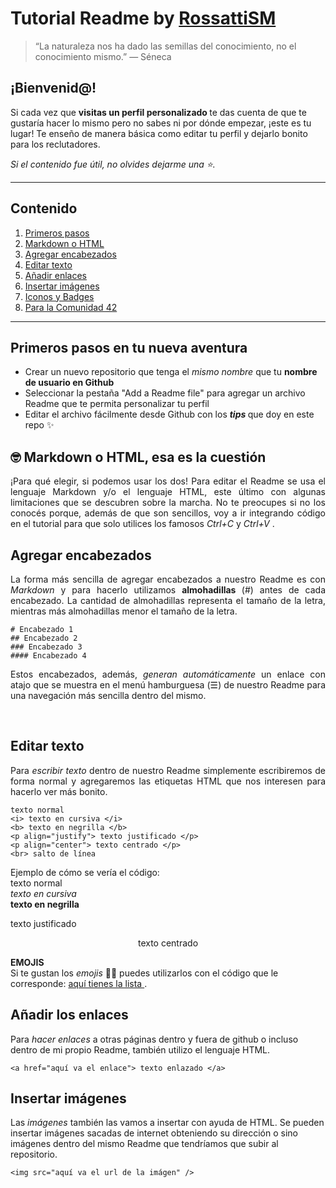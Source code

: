 # Tutorial Readme by <a href="https://github.com/RossattiSM"> RossattiSM </a>

> “La naturaleza nos ha dado las semillas del conocimiento, no el conocimiento mismo.” ― Séneca

## ¡Bienvenid@!

Si cada vez que <b> visitas un perfil personalizado </b> te das cuenta de que te gustaría hacer lo mismo pero no sabes ni por dónde empezar, ¡este es tu lugar! 
Te enseño de manera básica como editar tu perfil y dejarlo bonito para los reclutadores. <br>

<i> Si el contenido fue útil, no olvides dejarme una ⭐. </i> <br>

<hr>

## Contenido 
<p align="center">
  <ol>
    <li> <a href="https://github.com/RossattiSM/tutorial-readme/blob/main/README.md#primeros-pasos-en-tu-nueva-aventura"> Primeros pasos </a> </li>
    <li> <a href="https://github.com/RossattiSM/tutorial-readme/blob/main/README.md#-markdown-o-html-esa-es-la-cuesti%C3%B3n"> Markdown o HTML </a> </li>
    <li> <a href="https://github.com/RossattiSM/tutorial-readme#agregar-encabezados"> Agregar encabezados </a> </li>
    <li> <a href=""> Editar texto </a> </li>
    <li> <a href=""> Añadir enlaces </a> </li>
    <li> <a href=""> Insertar imágenes </a> </li>
    <li> <a href=""> Iconos y Badges </a> </li>
    <li> <a href=""> Para la Comunidad 42 </a> </li>
    
  </ol>
</p>

<hr>

## Primeros pasos en tu nueva aventura 

<p align="justify">
<ul>
  <li> Crear un nuevo repositorio que tenga el <i> mismo nombre </i> que tu <b> nombre de usuario en Github </b> </li> 
  <li> Seleccionar la pestaña </i> "Add a Readme file" para agregar un archivo Readme que te permita personalizar tu perfil </li> 
  <li> Editar el archivo fácilmente desde Github con los <b> <i> tips </i> </b> que doy en este repo ✨ </li> 
</ul>
 </p>

## 🤓 Markdown o HTML, esa es la cuestión 

<p align="justify">
¡Para qué elegir, si podemos usar los dos! Para editar el Readme se usa el lenguaje Markdown y/o el lenguaje HTML, este último con algunas limitaciones que se descubren sobre la marcha. No te preocupes si no los conocés porque, además de que son sencillos, voy a ir integrando código en el tutorial para que solo utilices los famosos <i> Ctrl+C </i> y <i> Ctrl+V </i>.
 </p>

## Agregar encabezados
<p align="justify">
La forma más sencilla de agregar encabezados a nuestro Readme es con <i> Markdown </i> y para hacerlo utilizamos <b> almohadillas </b> (#) antes de cada encabezado. La cantidad de almohadillas representa el tamaño de la letra, mientras más almohadillas menor el tamaño de la letra.
 </p>
 
```
# Encabezado 1
## Encabezado 2
### Encabezado 3
#### Encabezado 4
```
<p align="justify">
Estos encabezados, además, <i> generan automáticamente </i> un enlace con atajo que se muestra en el menú hamburguesa (☰) de nuestro Readme para una navegación más sencilla dentro del mismo.
</p> <br>

## Editar texto
<p align="justify">
Para <i> escribir texto </i> dentro de nuestro Readme simplemente escribiremos de forma normal y agregaremos las etiquetas HTML que nos interesen para hacerlo ver más bonito.
 </p>
 
 ```
texto normal
<i> texto en cursiva </i>
<b> texto en negrilla </b>
<p align="justify"> texto justificado </p>
<p align="center"> texto centrado </p>
<br> salto de línea
```

Ejemplo de cómo se vería el código: <br>
texto normal <br> 
<i> texto en cursiva </i> <br> 
<b> texto en negrilla </b>
<p align="justify"> texto justificado </p>
<p align="center"> texto centrado </p>

<b> EMOJIS </b> <br> 
Si te gustan los <i>  emojis </i> 🤩😎 puedes utilizarlos con el código que le corresponde: <a href="https://gist.github.com/rxaviers/7360908"> aquí tienes la lista </a>.

## Añadir los enlaces
Para <i> hacer enlaces </i> a otras páginas dentro y fuera de github o incluso dentro de mi propio Readme, también utilizo el lenguaje HTML. <br>

 ```
 <a href="aquí va el enlace"> texto enlazado </a>
 ```
 
## Insertar imágenes
Las <i> imágenes </i> también las vamos a insertar con ayuda de HTML. Se pueden insertar imágenes sacadas de internet obteniendo su dirección o sino imágenes dentro del mismo Readme que tendríamos que subir al repositorio. <br>

 ```
 <img src="aquí va el url de la imágen" />
 ```
